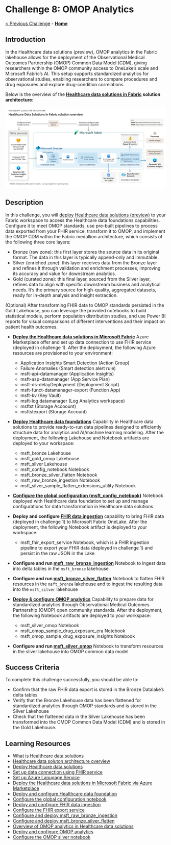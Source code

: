 # Challenge 8: OMOP Analytics

[< Previous Challenge](./Challenge07.md) - **[Home](../README.md)**

## Introduction

In the Healthcare data solutions (preview), OMOP analytics in the Fabric lakehouse allows for the deployment of the Observational Medical Outcomes Partnership (OMOP) Common Data Model (CDM), giving researchers within the OMOP community access to OneLake’s scale and Microsoft Fabric’s AI. This setup supports standardized analytics for observational studies, enabling researchers to compare procedures and drug exposures and explore drug-condition correlations.

Below is the overview of the **[Healthcare data solutions in Fabric](https://learn.microsoft.com/en-us/industry/healthcare/healthcare-data-solutions/solution-architecture) solution architecture**:
<center><img src="../images/challenge08-architecture.png" width="550"></center>

## Description

In this challenge, you will [deploy](https://learn.microsoft.com/en-us/industry/healthcare/healthcare-data-solutions/deploy) [Healthcare data solutions (preview)](https://learn.microsoft.com/en-us/industry/healthcare/healthcare-data-solutions/overview) to your Fabric workspace to access the Healthcare data foundations capabilities. Configure it to meet OMOP standards, use pre-built pipelines to process data exported from your FHIR service, transform it to OMOP, and implement the OMOP CDM within the Fabric medallion architecture, which consists of the following three core layers:
- Bronze (raw zone): this first layer stores the source data in its original format. The data in this layer is typically append-only and immutable.
- Silver (enriched zone): this layer receives data from the Bronze layer and refines it through validation and enrichment processes, improving its accuracy and value for downstream analytics.
- Gold (curated zone): this final layer, sourced from the Silver layer, refines data to align with specific downstream business and analytical needs.  It’s the primary source for high-quality, aggregated datasets, ready for in-depth analysis and insight extraction.

(Optional) After transforming FHIR data to OMOP standards persisted in the Gold Lakehouse, you can leverage the provided notebooks to build statistical models, perform population distribution studies, and use Power BI reports for visual comparisons of different interventions and their impact on patient health outcomes.

- **[Deploy the Healthcare data solutions in Microsoft Fabric](https://learn.microsoft.com/en-us/industry/healthcare/healthcare-data-solutions/deploy#use-fhir-service)** Azure Marketplace offer and set up data connection to use FHIR service (deployed in challenge 1).  After the deployment, the following Azure resources are provisioned to your environment:
  - Application Insights Smart Detection (Action Group)
  - Failure Anomalies (Smart detection alert rule)
  - msft-api-datamanager (Application Insights)
  - msft-asp-datamanager (App Service Plan)
  - msft-ds-delayDeployment (Deployment Script)
  - msft-funct-datamanager-export (Function App)
  - msft-kv (Key Vault)
  - msft-log datamanager (Log Analytics workspace)
  - msftst (Storage Accoount)
  - msftstexport (Storage Account)

- **[Deploy Healthcare data foundations](https://learn.microsoft.com/en-us/industry/healthcare/healthcare-data-solutions/healthcare-data-foundations-configure#deploy-healthcare-data-foundations)** Capability in Healthcare data solutions to provide ready-to-run data pipelines designed to efficiently structure data for analytics and AI/machine learning modeling. After the deployment, the following Lakehouse and Notebook artifacts are deployed to your workspace:
  - msft_bronze Lakehouse
  - msft_gold_omop Lakehouse
  - msft_silver Lakehouse
  - msft_config_notebook Notebook
  - msft_bronze_silver_flatten Notebook
  - msft_raw_bronze_ingestion Notebook
  - msft_silver_sample_flatten_extensions_utility Notebook

- **[Configure the global configuration (msft_config_notebook)](https://learn.microsoft.com/en-us/industry/healthcare/healthcare-data-solutions/healthcare-data-foundations-configure#configure-the-global-configuration-notebook)** Notebook deployed with Healthcare data foundation to set up and manage configurations for data transformation in Healthcare data solutions

- **Deploy and configure [FHIR data ingestion](https://learn.microsoft.com/en-us/industry/healthcare/healthcare-data-solutions/fhir-data-ingestion-configure)** capability to bring FHIR data (deployed in challenge 1) to Microsoft Fabric OneLake. After the deployment, the following Notebook artifact is deployed to your workspace:
  - msft_fhir_export_service Notebook, which is a FHIR ingestion pipeline to export your FHIR data (deployed in challenge 1) and persist in the raw JSON in the Lake

- **Configure and run [msft_raw_bronze_ingestion](https://learn.microsoft.com/en-us/industry/healthcare/healthcare-data-solutions/healthcare-data-foundations-configure#healthcare_msft_raw_bronze_ingestion)** Notebook to ingest data into delta tables in the `msft_bronze` lakehouse

- **Configure and run [msft_bronze_silver_flatten](https://learn.microsoft.com/en-us/industry/healthcare/healthcare-data-solutions/healthcare-data-foundations-configure#healthcare_msft_bronze_silver_flatten)** Notebook to flatten FHIR resources in the `msft_bronze` lakehouse and to ingest the resulting data into the `msft_silver` lakehouse

- **[Deploy & configure OMOP analytics](https://learn.microsoft.com/en-us/industry/healthcare/healthcare-data-solutions/omop-analytics-configure)** Capability to prepare data for standardized analytics through Observational Medical Outcomes Partnership (OMOP) open community standards.  After the deployment, the following Notebook artifacts are deployed to your workspace:
  - msft_silver_omop Notebook
  - msft_omop_sample_drug_exposure_era Notebook
  - msft_omop_sample_drug_exposure_insights Notebook

- **Configure and run [msft_silver_omop](https://learn.microsoft.com/en-us/industry/healthcare/healthcare-data-solutions/omop-analytics-configure#configure-the-omop-silver-notebook)** Notebook to transform resources in the sliver lakehouse into OMOP common data model
  

## Success Criteria

To complete this challenge successfully, you should be able to:
- Confirm that the raw FHIR data export is stored in the Bronze Datalake’s delta tables
- Verify that the Bronze Lakehouse data has been flattened for standardized analytics through OMOP standards and is stored in the Silver Lakehouse
- Check that the flattened data in the Silver Lakehouse has been transformed into the OMOP Common Data Model (CDM) and is stored in the Gold Lakehouse.

## Learning Resources

- [What is Healthcare data solutions](https://learn.microsoft.com/en-us/industry/healthcare/healthcare-data-solutions/overview)
- [Healthcare data soluton architecture overview](https://learn.microsoft.com/en-us/industry/healthcare/healthcare-data-solutions/solution-architecture)
- [Deploy Healthcare data solutions](https://learn.microsoft.com/en-us/industry/healthcare/healthcare-data-solutions/deploy)
- [Set up data connection using FHIR service](https://learn.microsoft.com/en-us/industry/healthcare/healthcare-data-solutions/deploy#use-fhir-service)
- [Set up Azure Lanugage Service](https://learn.microsoft.com/en-us/industry/healthcare/healthcare-data-solutions/deploy#set-up-azure-language-service)
- [Deploy the Healthcare data solutions in Microsoft Fabric via Azure Marketplace](https://learn.microsoft.com/en-us/industry/healthcare/healthcare-data-solutions/deploy#deploy-azure-marketplace-offer)
- [Deploy and configure Healthcare data foundation](https://learn.microsoft.com/en-us/industry/healthcare/healthcare-data-solutions/healthcare-data-foundations-configure)
- [Configure the global configuration notebook](https://learn.microsoft.com/en-us/industry/healthcare/healthcare-data-solutions/healthcare-data-foundations-configure#configure-the-global-configuration-notebook)
- [Deploy and configure FHIR data ingestion](https://learn.microsoft.com/en-us/industry/healthcare/healthcare-data-solutions/fhir-data-ingestion-configure)
- [Configure the FHIR export service](https://learn.microsoft.com/en-us/industry/healthcare/healthcare-data-solutions/fhir-data-ingestion-configure#configure-the-fhir-export-service)
- [Configure and deploy msft_raw_bronze_ingestion](https://learn.microsoft.com/en-us/industry/healthcare/healthcare-data-solutions/healthcare-data-foundations-configure#healthcare_msft_raw_bronze_ingestion)
- [Configure and deploy msft_bronze_silver_flatten](https://learn.microsoft.com/en-us/industry/healthcare/healthcare-data-solutions/healthcare-data-foundations-configure#healthcare_msft_bronze_silver_flatten)
- [Overview of OMOP analytics in Healthcare data solutions](https://learn.microsoft.com/en-us/industry/healthcare/healthcare-data-solutions/omop-analytics-overview)
- [Deploy and configure OMOP analytics](https://learn.microsoft.com/en-us/industry/healthcare/healthcare-data-solutions/omop-analytics-configure)
- [Configure the OMOP silver notebook](https://learn.microsoft.com/en-us/industry/healthcare/healthcare-data-solutions/omop-analytics-configure#configure-the-omop-silver-notebook)

